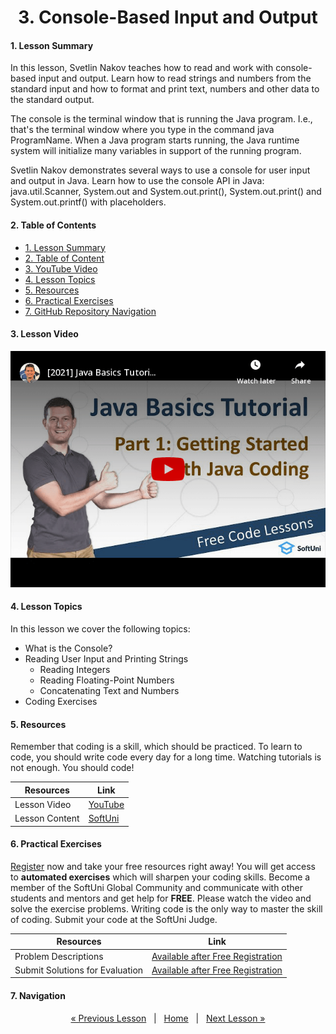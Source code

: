 <h1 align="center">3. Console-Based Input and Output</h1>

#### 1. Lesson Summary
In this lesson, Svetlin Nakov teaches how to read and work with console-based input and output. Learn how to read strings and numbers from the standard input and how to format and print text, numbers and other data to the standard output.

The console is the terminal window that is running the Java program. I.e., that's the terminal window where you type in the command java ProgramName. When a Java program starts running, the Java runtime system will initialize many variables in support of the running program.

Svetlin Nakov demonstrates several ways to use a console for user input and output in Java. Learn how to use the console API in Java: java.util.Scanner, System.out and System.out.print(), System.out.print() and System.out.printf() with placeholders.

#### 2. Table of Contents
* [1. Lesson Summary](#1-Lesson-Summary)
* [2. Table of Content](#2-Table-of-Content)
* [3. YouTube Video](#3-YouTube-Video)
* [4. Lesson Topics](#4-Lesson-Topics)
* [5. Resources](#5-Resources)
* [6. Practical Exercises](#6-Practical-Exercises)
* [7. GitHub Repository Navigation](#7-GitHub-Repository-Navigation)

#### 3. Lesson Video
<p align="center">
<a href="https://youtu.be/JcT7eh_X_sM">
    <img src="assets/embedded-videos/01-Getting-Started-with-Java.png" alt="YouTube Thumbnail">
 </a>
</p>

#### 4. Lesson Topics
In this lesson we cover the following topics:
* What is the Console?
* Reading User Input and Printing Strings
  * Reading Integers
  * Reading Floating-Point Numbers
  * Concatenating Text and Numbers
* Coding Exercises

#### 5. Resources
<p>Remember that coding is a skill, which should be practiced. To learn to code, you should write code every day for a long time. Watching tutorials is not enough. You should code! </p>

| Resources | Link |
| ----- | ----- |
| Lesson Video| [YouTube](https://youtu.be/JcT7eh_X_sM) |
| Lesson Content | [SoftUni](https://softuni.org/code-lessons/java-basics-tutorial-part-3-input-and-output/) |

#### 6. Practical Exercises
<a href="https://softuni.org/checkout/join-community">Register</a> now and take your free resources right away! You will get access to **automated exercises** which will sharpen your coding skills. Become a member of the SoftUni Global Community and communicate with other students and mentors and get help for **FREE**.
Please watch the video and solve the exercise problems. Writing code is the only way to master the skill of coding. Submit your code at the SoftUni Judge.

| Resources | Link |
| ----- | ----- |
| Problem Descriptions | [Available after Free Registration](https://softuni.org/code-lessons/java-basics-tutorial-part-3-input-and-output/) |
| Submit Solutions for Evaluation | [Available after Free Registration](https://softuni.org/code-lessons/java-basics-tutorial-part-3-input-and-output/) |

#### 7. Navigation

<p align="center">
    <a href="https://github.com/SoftUni/Free-Java-Certification-Course/tree/main/lessons/02-InteliJ-IDEA.md">« Previous Lesson</a> &nbsp; | &nbsp; <a href="https://github.com/SoftUni/Free-Java-Certification-Course">Home</a> &nbsp; | &nbsp; <a href="https://github.com/SoftUni/Free-Java-Certification-Course/blob/main/lessons/04-Data-and-Calculations.md">Next Lesson »</a>
</p>
